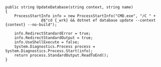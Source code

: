     public string UpdateDatabase(string context, string name)
    {
        ProcessStartInfo info = new ProcessStartInfo("CMD.exe", "/C " +
                    @$"cd {_wrk} && dotnet ef database update --context {context} --no-build");

        info.RedirectStandardError = true;
        info.RedirectStandardOutput = true;
        info.UseShellExecute = false;
        System.Diagnostics.Process process = System.Diagnostics.Process.Start(info);
        return process.StandardOutput.ReadToEnd();
    }
